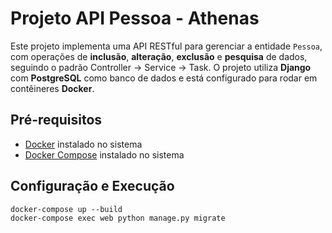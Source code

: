 # Projeto API Pessoa - Athenas

Este projeto implementa uma API RESTful para gerenciar a entidade `Pessoa`, com operações de **inclusão**, **alteração**, **exclusão** e **pesquisa** de dados, seguindo o padrão Controller → Service → Task. O projeto utiliza **Django** com **PostgreSQL** como banco de dados e está configurado para rodar em contêineres **Docker**.

## Pré-requisitos

- [Docker](https://www.docker.com/get-started) instalado no sistema
- [Docker Compose](https://docs.docker.com/compose/install/) instalado no sistema

## Configuração e Execução

```
docker-compose up --build
docker-compose exec web python manage.py migrate
```